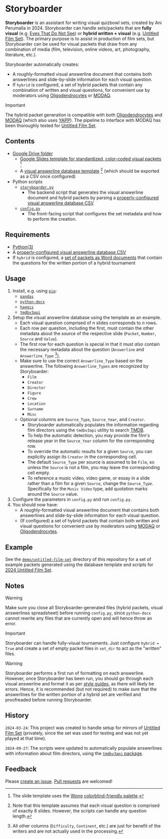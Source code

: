 # Storyboarder

**Storyboarder** is an assistant for writing visual quizbowl sets, created by Ani Perumalla in 2024. Storyboarder can handle sets/packets that are **fully visual** (e.g. [Eyes That Do Not See](https://collegiate.quizbowlpackets.com/1906/)) or **hybrid written + visual** (e.g. [Untitled Film Set](https://collegiate.quizbowlpackets.com/3197/)). The primary purpose is to assist in production of film sets, but Storyboarder can be used for visual packets that draw from any combination of media (film, television, online videos, art, photography, literature, etc.).

Storyboarder automatically creates:

* A roughly-formatted visual answerline document that contains both answerlines and slide-by-slide information for each visual question.
* If `hybrid` is configured, a set of hybrid packets that contain any combination of written and visual questions, for convenient use by moderators using [Oligodendrocytes](https://github.com/hftf/oligodendrocytes) or [MODAQ](https://github.com/alopezlago/MODAQ).

> [!IMPORTANT]
> The hybrid packet generation is compatible with both [Oligodendrocytes](https://github.com/hftf/oligodendrocytes) and [MODAQ](https://github.com/alopezlago/MODAQ) (which also uses [YAPP](https://github.com/alopezlago/YetAnotherPacketParser)). The pipeline to interface with MODAQ has been thoroughly tested for [Untitled Film Set](https://collegiate.quizbowlpackets.com/3197/).

## Contents

* [Google Drive folder](https://drive.google.com/drive/folders/1uJXE8UJXxA2VepXUR7n4mBuHC4J9txpS?usp=sharing)
  * [Google Slides template for standardized, color-coded visual packets](https://docs.google.com/presentation/d/1CbMiGaGSL4gyph7laR1obxKAvC_3cW-cDHVXUdTcqBk/edit?usp=sharing) [^1]
  * A [visual answerline database template](https://docs.google.com/spreadsheets/d/1r6tFbcZvPioG1RqSINoclno7yGYWZSv-Ygo0qBbxQq0/edit?usp=sharing) [^2] (which should be exported as a CSV once configured)
* Python scripts
  * [`storyboarder.py`](storyboarder.py)
    * The backend script that generates the visual answerline document and hybrid packets by parsing a [properly-configured visual answerline database CSV](demo/untitled-film-set/Untitled-Film-Set_Database.csv)
  * [`config.py`](config.py)
    * The front-facing script that configures the set metadata and how to perform the creation.

## Requirements

* [Python(3)](https://www.python.org/downloads/)
* A [properly-configured visual answerline database CSV](demo/untitled-film-set/Untitled-Film-Set_Database.csv)
* If `hybrid` is configured, a [set of packets as Word documents](demo/untitled-film-set/packets/) that contain the questions for the written portion of a hybrid tournament

## Usage

1. Install, e.g. using [`pip`](https://pip.pypa.io/en/stable/):
   * [`pandas`](https://pandas.pydata.org/)
   * [`python-docx`](https://github.com/python-openxml/python-docx)
   * [`haggis`](https://gitlab.com/madphysicist/haggis)
   * [`tmdbv3api`](https://github.com/AnthonyBloomer/tmdbv3api)
2. Setup the visual answerline database using the template as an example.
   * Each visual question comprised of $n$ slides corresponds to $n$ rows.
   * Each row per question, including the first, must contain the other metadata about the source of the respective slide (`Packet`, `Number`, `Source` and `Value`).
   * The first row for each question is special in that it must *also* contain the necessary metadata about the question (`Answerline` and `Answerline_Type` [^3]).
   * Make sure to use the correct `Answerline_Type` based on the answerline. The following `Answerline_Types` are recognized by Storyboarder:
     * `Film`
     * `Creator`
     * `Director`
     * `Figure`
     * `Crew`
     * `Location`
     * `Surname`
     * `Misc`
   * Optional columns are `Source_Type`, `Source_Year`, and `Creator`.
     * Storyboarder automatically populates the information regarding film directors using the `tmdbv3api` utility to search [TMDB](https://www.themoviedb.org/movie).
     * To help the automatic detection, you may provide the film's release year in the `Source_Year` column for the corresponding row.
     * To override the automatic results for a given `Source`, you can explicitly assign its `Creator` in the corresponding cell.
     * The default `Source_Type` per source is assumed to be `Film`, so unless the `Source` is not a film, you may leave the corresponding cell empty.
     * To reference a music video, video game, or essay in a slide rather than a film for a given `Source`, change the `Source_Type`. Specifically for the `Music Video` type, add quotation marks around the `Source` value.
3. Configure the parameters in `config.py` and run `config.py`.
4. You should now have:
   * A roughly-formatted visual answerline document that contains both answerlines and slide-by-slide information for each visual question.
   * (If configured) a set of hybrid packets that contain both written and visual questions for convenient use by moderators using [MODAQ](https://github.com/alopezlago/MODAQ) or [Oligodendrocytes](https://github.com/hftf/oligodendrocytes).

## Example

See the [`demo/untitled-film-set`](demo/untitled-film-set/) directory of this repository for a set of example packets generated using the database template and scripts for [2024 Untitled Film Set](https://collegiate.quizbowlpackets.com/3197/).

## Notes

> [!WARNING]
> Make sure you close all Storyboarder-generated files (hybrid packets, visual answerlines spreadsheet) before running `config.py`, since `python-docx` cannot rewrite any files that are currently open and will hence throw an error.

> [!IMPORTANT]
> Storyboarder can handle fully-visual tournaments. Just configure `hybrid = True` and create a set of empty packet files in `set_dir` to act as the "written" files.

> [!WARNING]
> Storyboarder performs a first run of formatting on each answerline. However, once Storyboarder has been run, you should go through each visual answerline and format it as per [style guides](https://minkowski.space/quizbowl/manuals/style/), as there will likely be errors. Hence, it is recommended (but not required) to make sure that the answerlines for the written portion of a hybrid set are verified and proofreaded before running Storyboarder.

## History

`2024-03-24`: This project was created to handle setup for mirrors of [Untitled Film Set](https://hsquizbowl.org/forums/viewtopic.php?t=25325) (privately, since the set was used for testing and was not yet played at that time).

`2024-09-27`: The scripts were updated to automatically populate answerlines with information about film directors, using the [`tmdbv3api` package](https://github.com/AnthonyBloomer/tmdbv3api).

## Feedback

Please [create an issue](https://github.com/ani-per/storyboarder/issues/new). [Pull requests](https://github.com/ani-per/storyboarder/compare) are welcomed!

[^1]: The slide template uses the [Wong](https://www.nature.com/articles/nmeth.1618) [colorblind-friendly palette](https://davidmathlogic.com/colorblind/).
[^2]: Note that this template assumes that each visual question is comprised of exactly 8 slides. However, the scripts can handle any question length.
[^3]: All other columns (`Difficulty`, `Continent`, etc.) are just for benefit of the writers and are not actually used in the processing.
